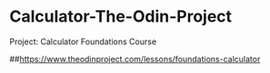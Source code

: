 # Calculator-The-Odin-Project

Project: Calculator
Foundations Course

##https://www.theodinproject.com/lessons/foundations-calculator

